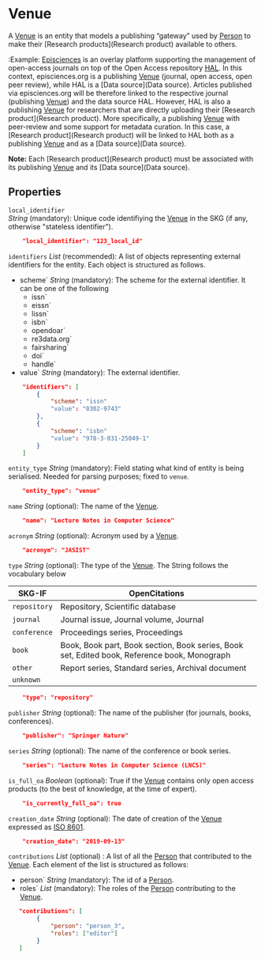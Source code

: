# Venue
A [Venue](Venue) is an entity that models a publishing “gateway” used by [Person](Person) to make their [Research products](Research product) available to others.

:Example: [Episciences](https://episciences.org)  is an overlay platform supporting the management of open-access journals on top of the Open Access repository [HAL](https://hal.science). In this context, episciences.org is a publishing [Venue](Venue) (journal, open access, open peer review), while HAL is a [Data source](Data source). Articles published via episciences.org will be therefore linked to the respective journal (publishing [Venue](Venue)) and the data source HAL. 
    However, HAL is also a publishing [Venue](Venue) for researchers that are directly uploading their [Research product](Research product). More specifically, a publishing [Venue](Venue) with peer-review and some support for metadata curation. In this case, a [Research product](Research product) will be linked to HAL both as a publishing [Venue](Venue) and as a [Data source](Data source). 

**Note:** Each [Research product](Research product) must be associated with its publishing [Venue](Venue) and its [Data source](Data source). 




## Properties
`local_identifier`		
*String* (mandatory): Unique code identifiying the [Venue](Venue) in the SKG (if any, otherwise "stateless identifier").
 
```json
    "local_identifier": "123_local_id"
```

`identifiers`
*List* (recommended): A list of objects representing external identifiers for the entity. Each object is structured as follows.

- scheme` *String* (mandatory): The scheme for the external identifier. It can be one of the following
    - issn`
    - eissn`
    - lissn`
    - isbn`
    - opendoar`
    - re3data.org`
    - fairsharing`
    - doi`
    - handle`
- value` *String* (mandatory): The external identifier.

```json
    "identifiers": [
        {
            "scheme": "issn"
            "value": "0302-9743"
        },
        {
            "scheme": "isbn"
            "value": "978-3-031-25049-1"
        }
    ]
```

`entity_type`
*String* (mandatory): Field stating what kind of entity is being serialised. Needed for parsing purposes; fixed to `venue`.

```json
    "entity_type": "venue"
```

`name` 
 *String* (optional): The name of the [Venue](Venue).

```json
    "name": "Lecture Notes in Computer Science"
```

`acronym` 
 *String* (optional): Acronym used by a [Venue](Venue).

```json
    "acronym": "JASIST"
```

`type`
*String* (optional): The type of the [Venue](Venue). The String follows the vocabulary below

| SKG-IF     | OpenCitations                                                                                |
|------------|----------------------------------------------------------------------------------------------|
| `repository` | Repository, Scientific database                                                              |
| `journal`    | Journal issue, Journal volume, Journal                                                       |
| `conference` | Proceedings series, Proceedings                                                              |
| `book`       | Book, Book part, Book section, Book series, Book set, Edited book, Reference book, Monograph |
| `other`      | Report series, Standard series, Archival document                                            |
| `unknown`    |                                                                                              |

```json
    "type": "repository"
```

`publisher`
*String* (optional): The name of the publisher (for journals, books, conferences).

```json
    "publisher": "Springer Nature"
```

`series`
*String* (optional): The name of the conference or book series.

```json
    "series": "Lecture Notes in Computer Science (LNCS)"
```

`is_full_oa`
*Boolean* (optional): True if the [Venue](Venue) contains only open access products (to the best of knowledge, at the time of expert).
 
```json
    "is_currently_full_oa": true
```

`creation_date`
*String* (optional): The date of creation of the [Venue](Venue) expressed as [ISO 8601](https://en.wikipedia.org/wiki/ISO_8601).
 
```json
    "creation_date": "2019-09-13"
```


`contributions`
*List* (optional) : A list of all the [Person]() that contributed to the [Venue](Venue). Each element of the list is structured as follows:

- person` *String* (mandatory): The id of a [Person]().
- roles` *List* (mandatory): The roles of the [Person]() contributing to the [Venue](Venue).

```json
   "contributions": [
        {
            "person": "person_3",
            "roles": ["editor"]
        }
   ]
```